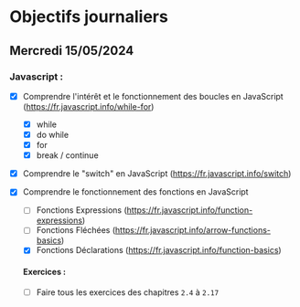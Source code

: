 # Objectifs journaliers

## Mercredi 15/05/2024

### Javascript :

- [x] Comprendre l'intérêt et le fonctionnement des boucles en JavaScript (https://fr.javascript.info/while-for)
  - [x] while
  - [x] do while
  - [x] for
  - [x] break / continue
- [x] Comprendre le "switch" en JavaScript (https://fr.javascript.info/switch)
- [x] Comprendre le fonctionnement des fonctions en JavaScript

  - [ ] Fonctions Expressions (https://fr.javascript.info/function-expressions)
  - [ ] Fonctions Fléchées (https://fr.javascript.info/arrow-functions-basics)
  - [x] Fonctions Déclarations (https://fr.javascript.info/function-basics)

  #### Exercices :

  - [ ] Faire tous les exercices des chapitres `2.4` à `2.17`
